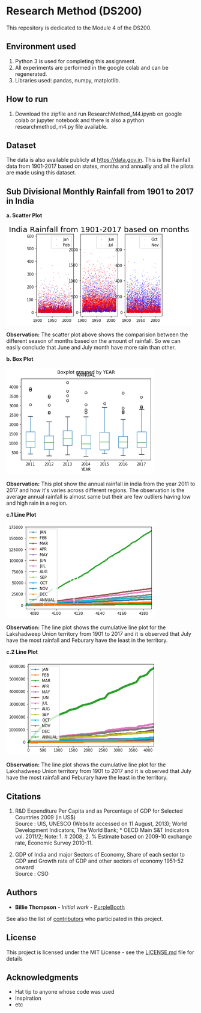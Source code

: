 # Research Method (DS200)

This repository is dedicated to the Module 4 of the DS200.


## Environment used
1. Python 3 is used for completing this assignment.
2. All experiments are performed in the google colab and can be regenerated.
3. Libraries used: pandas, numpy, matplotlib.


## How to run
1. Download the zipfile and run ResearchMethod_M4.ipynb on google colab or jupyter notebook and there is also a python researchmethod_m4.py file available.

## Dataset 
The data is also available publicly at <https://data.gov.in>. This is the Rainfall data from 1901-2017 based on states, months and annually and all the pllots are made using this dataset. 

## Sub Divisional Monthly Rainfall from 1901 to 2017 in India

**a. Scatter Plot**

![Amount of Rainfall vs Years(from 1901-2017)](images/rainfall_months_all.png)

**Observation:** The scatter plot above shows the comparision between the different season of months based on the amount of rainfall. So we can easily conclude that June and July month have more rain than other.


**b. Box Plot**

![Annual rainfall vs year(2011-2017)](images/box_plot.png)

**Observation:**  This plot show the annual rainfall in india from the year 2011 to 2017 and how it's varies across different regions. The observation is the average annual rainfall is almost same but their are few outliers having low and high rain in a region.

**c.1 Line Plot**

![Cumulative rainfall for Lakshadweep](images/line_plot_cum_laks.png)

**Observation:** The line plot shows the cumulative line plot for the Lakshadweep Union territory from 1901 to 2017 and it is observed that July have the most rainfall and Feburary have the least in the territory.

**c.2 Line Plot**

![Cumulative rainfall for India](images/line_plot_cum_all.png)

**Observation:** The line plot shows the cumulative line plot for the Lakshadweep Union territory from 1901 to 2017 and it is observed that July have the most rainfall and Feburary have the least in the territory.

## Citations

1. R&D Expenditure Per Capita and as Percentage of GDP for Selected Countries 2009 (in US$) <br>
Source : UIS, UNESCO (Website accessed on 11 August, 2013); World Development Indicators, The World Bank; * OECD Main S&T Indicators vol. 2011/2; Note: 1. # 2008; 2. % Estimate based on 2009-10 exchange rate, Economic Survey 2010-11.

2. GDP of India and major Sectors of Economy, Share of each sector to GDP and Growth rate of GDP and other sectors of economy 1951-52 onward <br>
Source : CSO
## Authors

* **Billie Thompson** - *Initial work* - [PurpleBooth](https://github.com/PurpleBooth)

See also the list of [contributors](https://github.com/your/project/contributors) who participated in this project.

## License

This project is licensed under the MIT License - see the [LICENSE.md](LICENSE.md) file for details

## Acknowledgments

* Hat tip to anyone whose code was used
* Inspiration
* etc
